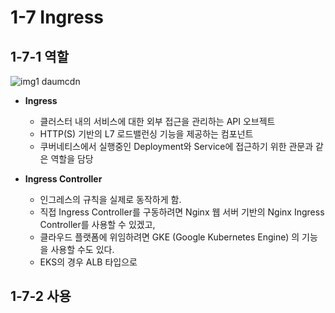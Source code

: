 # 1-7 Ingress
## 1-7-1 역할
![img1 daumcdn](https://github.com/hwani0w0/devops/assets/112611582/b48cbac1-f9e1-4095-9233-fbb186352e3c)

- **Ingress**
  - 클러스터 내의 서비스에 대한 외부 접근을 관리하는 API 오브젝트
  - HTTP(S) 기반의 L7 로드밸런싱 기능을 제공하는 컴포넌트
  - 쿠버네티스에서 실행중인 Deployment와 Service에 접근하기 위한 관문과 같은 역할을 담당
   
- **Ingress Controller**
  - 인그레스의 규칙을 실제로 동작하게 함.
  - 직접 Ingress Controller를 구동하려면 Nginx 웹 서버 기반의 Nginx Ingress Controller를 사용할 수 있겠고,
  - 클라우드 플랫폼에 위임하려면 GKE (Google Kubernetes Engine) 의 기능을 사용할 수도 있다.
  - EKS의 경우 ALB 타입으로 

## 1-7-2 사용

